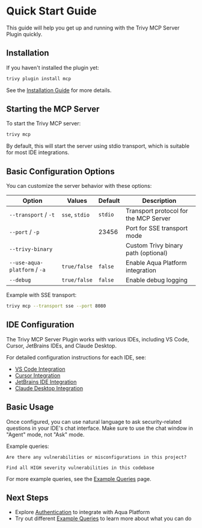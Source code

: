 # Quick Start Guide

This guide will help you get up and running with the Trivy MCP Server Plugin quickly.

## Installation

If you haven't installed the plugin yet:

```sh
trivy plugin install mcp
```

See the [Installation Guide](./installation.md) for more details.

## Starting the MCP Server

To start the Trivy MCP server:

```sh
trivy mcp
```

By default, this will start the server using stdio transport, which is suitable for most IDE integrations.

## Basic Configuration Options

You can customize the server behavior with these options:

| Option                       | Values         | Default | Description                           |
| ---------------------------- | -------------- | ------- | ------------------------------------- |
| `--transport` / `-t`         | `sse`, `stdio` | `stdio` | Transport protocol for the MCP Server |
| `--port` / `-p`              |                | 23456   | Port for SSE transport mode           |
| `--trivy-binary`             |                |         | Custom Trivy binary path (optional)   |
| `--use-aqua-platform` / `-a` | `true/false`   | `false` | Enable Aqua Platform integration      |
| `--debug`                    | `true/false`   | `false` | Enable debug logging                  |

Example with SSE transport:

```sh
trivy mcp --transport sse --port 8080
```

## IDE Configuration

The Trivy MCP Server Plugin works with various IDEs, including VS Code, Cursor, JetBrains IDEs, and Claude Desktop.

For detailed configuration instructions for each IDE, see:

- [VS Code Integration](./ide/vscode.md)
- [Cursor Integration](./ide/cursor.md)
- [JetBrains IDE Integration](./ide/jetbrains.md)
- [Claude Desktop Integration](./ide/claude.md)

## Basic Usage

Once configured, you can use natural language to ask security-related questions in your IDE's chat interface. Make sure to use the chat window in "Agent" mode, not "Ask" mode.

Example queries:

```
Are there any vulnerabilities or misconfigurations in this project?
```

```
Find all HIGH severity vulnerabilities in this codebase
```

For more example queries, see the [Example Queries](./example-queries.md) page.

## Next Steps

- Explore [Authentication](./authentication.md) to integrate with Aqua Platform
- Try out different [Example Queries](./example-queries.md) to learn more about what you can do

